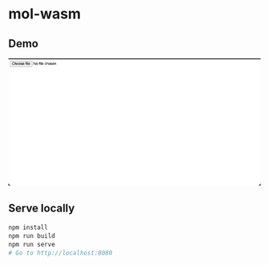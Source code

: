 # mol-wasm

## Demo

<p align="center">
  <img src=".github/common/demo.gif" alt="Particle cluster" width="700">
</p>

## Serve locally 
```bash
npm install
npm run build
npm run serve
# Go to http://localhost:8080
```

